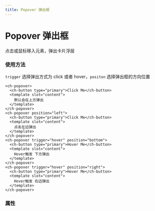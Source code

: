 ```yaml
---
title: Popover 弹出框
---
```


# Popover 弹出框

点击或鼠标移入元素，弹出卡片浮层

### 使用方法

<ClientOnly><PopoverDemo></PopoverDemo></ClientOnly>

`trigger` 选择弹出方式为 click 或者 hover，`positon` 选择弹出框的方向位置

```vue
<ch-popover>
  <ch-button type="primary">Click Me</ch-button>
  <template slot="content">
    默认会在上方弹出
  </template>
</ch-popover>
<ch-popover position="left">
  <ch-button type="primary">Click Me</ch-button>
  <template slot="content">
    点击左边弹出
  </template>
</ch-popover>
<ch-popover trigger="hover" position="bottom">
  <ch-button type="primary">Hover Me</ch-button>
  <template slot="content">
    Hover触发 下方弹出
  </template>
</ch-popover>
<ch-popover trigger="hover" position="right">
  <ch-button type="primary">Hover Me</ch-button>
  <template slot="content">
    Hover触发 右边弹出
  </template>
</ch-popover>
```

### 属性

<PopoverAttributes></PopoverAttributes>